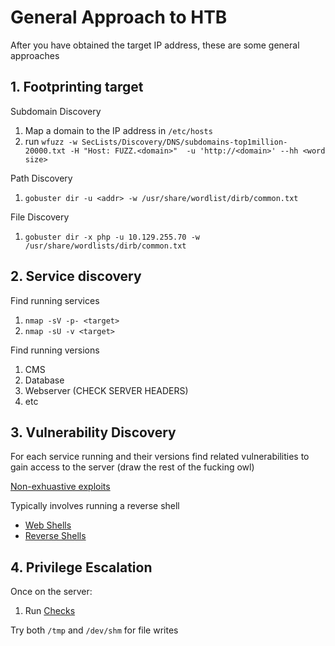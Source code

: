 # General Approach to HTB

After you have obtained the target IP address, these are some general approaches

## 1. Footprinting target

Subdomain Discovery
1. Map a domain to the IP address in `/etc/hosts`
2. run `wfuzz -w SecLists/Discovery/DNS/subdomains-top1million-20000.txt -H "Host: FUZZ.<domain>"  -u 'http://<domain>' --hh <word size>`

Path Discovery
1. `gobuster dir -u <addr> -w /usr/share/wordlist/dirb/common.txt`

File Discovery
1. `gobuster dir -x php -u 10.129.255.70 -w /usr/share/wordlists/dirb/common.txt`


## 2. Service discovery

Find running services
1. `nmap -sV -p- <target>`
2. `nmap -sU -v <target>`

Find running versions
1. CMS
2. Database
3. Webserver (CHECK SERVER HEADERS)
4. etc

## 3. Vulnerability Discovery

For each service running and their versions find related vulnerabilities to gain access to the server (draw the rest of the fucking owl)

[Non-exhuastive exploits](https://github.com/jinhaochan/HTB/blob/master/HTB/EXPLOITS.md)

Typically involves running a reverse shell
- [Web Shells](https://github.com/jinhaochan/HTB/blob/master/HTB/EXPLOITS.md#webshells)
- [Reverse Shells](https://github.com/jinhaochan/HTB/blob/master/HTB/EXPLOITS.md#nc-reverse-shells)

## 4. Privilege Escalation

Once on the server:
1. Run [Checks](https://github.com/jinhaochan/HTB/blob/master/HTB/CHECKS.md)

Try both `/tmp` and `/dev/shm` for file writes

